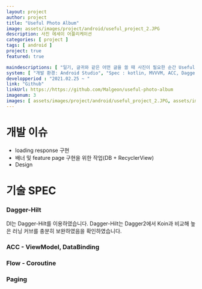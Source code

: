 ```yaml
---
layout: project
author: project
title: "Useful Photo Album"
image: assets/images/project/android/useful_project_2.JPG
description: 사진 에세이 어플리케이션
categories: [ project ]
tags: [ android ]
project: true
featured: true

maindescriptions: [ "일기, 글귀와 같은 어떤 글을 쓸 때 사진이 필요한 순간 Useful Photo Album은 여러 주제의 사진을 찾아 볼 수 있습니다", "오픈 API를 활용하여 사진을 제공하는 어플리케이션 입니다." ]
system: [ "개발 환경: Android Studio", "Spec : kotlin, MVVVM, ACC, Dagger-Hilt, retrofit, Room, coroutine", "역할 : 기획, 디자인, 개발" ]
developperiod : "2021.02.25 ~ "
link: "Github"
linkUrl: https://https://github.com/Malgeon/useful-photo-album
imagenum: 3
images: [ assets/images/project/android/useful_project_2.JPG, assets/images/project/android/useful_project_3.JPG, assets/images/project/android/useful_project_4.JPG ]
---
```


# 개발 이슈

- loading response 구현
- 배너 및 feature page 구현을 위한 작업(DB + RecyclerView)
- Design

# 기술 SPEC

### Dagger-Hilt
DI는 Dagger-Hilt를 이용하였습니다.
Dagger-Hilt는 Dagger2에서 Koin과 비교해 높은 러닝 커브를 충분히 보완하였음을 확인하였습니다.

### ACC - ViewModel, DataBinding

### Flow - Coroutine

### Paging